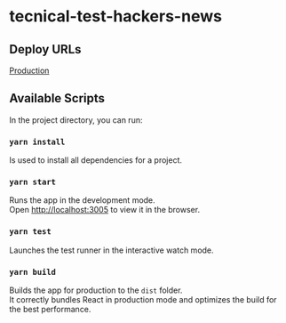 # tecnical-test-hackers-news

## Deploy URLs

 [Production](netlify-url)


## Available Scripts

In the project directory, you can run:

### `yarn install`

Is used to install all dependencies for a project.


### `yarn start`

Runs the app in the development mode.<br />
Open [http://localhost:3005](http://localhost:3005) to view it in the browser.


### `yarn test`

Launches the test runner in the interactive watch mode.<br />


### `yarn build`

Builds the app for production to the `dist` folder.<br />
It correctly bundles React in production mode and optimizes the build for the best performance.

